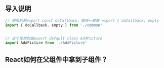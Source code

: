 ## 导入说明

```javascript
// 使用的是export const doCallback、或统一暴露 export { doCallback, empty }
import { doCallback, empty } from './common' 


// 这个使用的是export default class AddPicture
import AddPicture from './AddPicture'   
```




## React如何在父组件中拿到子组件？

